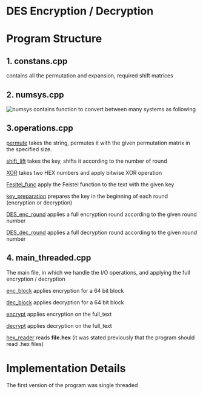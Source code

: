# DES Encryption / Decryption
# Program Structure

## 1. constans.cpp
contains all the permutation and expansion, required shift matrices

## 2. numsys.cpp
![numsys](https://github.com/0ssamaak0/DES-Project/blob/master/numsys.png)
contains function to convert between many systems as following

## 3.operations.cpp
[permute](https://github.com/0ssamaak0/DES-Project/blob/9456242a66f37f03913d824bfde76740f07c9390/operations.cpp#L5) takes the string, permutes it with the given permutation matrix in the specified size.

[shift_lift](https://github.com/0ssamaak0/DES-Project/blob/9456242a66f37f03913d824bfde76740f07c9390/operations.cpp#L15) takes the key, shifts it according to the number of round

[XOR](https://github.com/0ssamaak0/DES-Project/blob/9456242a66f37f03913d824bfde76740f07c9390/operations.cpp#L36) takes two HEX numbers and apply bitwise XOR operation

[Fesitel_func](https://github.com/0ssamaak0/DES-Project/blob/9456242a66f37f03913d824bfde76740f07c9390/operations.cpp#L69) apply the Feistel function to the text with the given key

[key_preparation](https://github.com/0ssamaak0/DES-Project/blob/9456242a66f37f03913d824bfde76740f07c9390/operations.cpp#L131) prepares the key in the beginning of each round (encryption or decryption)


[DES_enc_round](https://github.com/0ssamaak0/DES-Project/blob/9456242a66f37f03913d824bfde76740f07c9390/operations.cpp#L158) applies a full encryption round according to the given round number

[DES_dec_round](https://github.com/0ssamaak0/DES-Project/blob/9456242a66f37f03913d824bfde76740f07c9390/operations.cpp#L177) applies a full decryption round according to the given round number

## 4. main_threaded.cpp
The main file, in which we handle the I/O operations, and applying the full encryption / decryption

[enc_block](https://github.com/0ssamaak0/DES-Project/blob/9456242a66f37f03913d824bfde76740f07c9390/main_threaded.cpp#L16) applies encryption for a 64 bit block

[dec_block](https://github.com/0ssamaak0/DES-Project/blob/9456242a66f37f03913d824bfde76740f07c9390/main_threaded.cpp#L42) applies decryption for a 64 bit block

[encrypt](https://github.com/0ssamaak0/DES-Project/blob/9456242a66f37f03913d824bfde76740f07c9390/main_threaded.cpp#L138) applies encryption on the full_text

[decrypt](https://github.com/0ssamaak0/DES-Project/blob/9456242a66f37f03913d824bfde76740f07c9390/main_threaded.cpp#L159) applies decryption on the full_text

[hex_reader](https://github.com/0ssamaak0/DES-Project/blob/9456242a66f37f03913d824bfde76740f07c9390/main_threaded.cpp#L254) reads **file.hex** (it was stated previously that the program should read .hex files)

# Implementation Details
The first version of the program was single threaded
